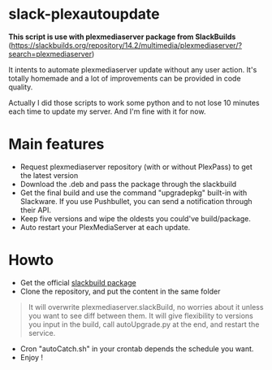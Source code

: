 # slack-plexautoupdate

**This script is use with plexmediaserver package from SlackBuilds** (https://slackbuilds.org/repository/14.2/multimedia/plexmediaserver/?search=plexmediaserver)

It intents to automate plexmediaserver update without any user action. It's totally homemade and a lot of improvements can be provided in code quality.

Actually I did those scripts to work some python and to not lose 10 minutes each time to update my server. And I'm fine with it for now.


# Main features
- Request plexmediaserver repository (with or without PlexPass) to get the latest version
- Download the .deb and pass the package through the slackbuild
- Get the final build and use the command "upgradepkg" built-in with Slackware. If you use Pushbullet, you can send a notification through their API.
- Keep five versions and wipe the oldests you could've build/package.
- Auto restart your PlexMediaServer at each update.




# Howto
- Get the official [slackbuild package](https://slackbuilds.org/slackbuilds/14.2/multimedia/plexmediaserver.tar.gz)
- Clone the repository, and put the content in the same folder 
 >  It will overwrite plexmediaserver.slackBuild, no worries about it unless you want to see diff between them. It will give flexibility to versions you input in the build, call autoUpgrade.py at the end, and restart the service.  
- Cron "autoCatch.sh" in your crontab depends the schedule you want.
- Enjoy ! 


